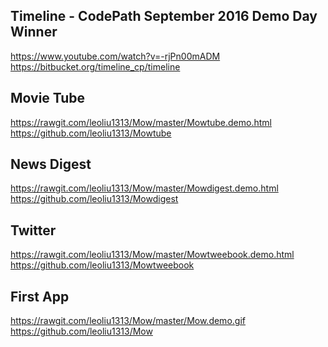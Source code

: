 
## Timeline - CodePath September 2016 Demo Day Winner

https://www.youtube.com/watch?v=-rjPn00mADM <br>
https://bitbucket.org/timeline_cp/timeline

## Movie Tube

https://rawgit.com/leoliu1313/Mow/master/Mowtube.demo.html <br>
https://github.com/leoliu1313/Mowtube

## News Digest

https://rawgit.com/leoliu1313/Mow/master/Mowdigest.demo.html <br>
https://github.com/leoliu1313/Mowdigest

## Twitter

https://rawgit.com/leoliu1313/Mow/master/Mowtweebook.demo.html <br>
https://github.com/leoliu1313/Mowtweebook

## First App

https://rawgit.com/leoliu1313/Mow/master/Mow.demo.gif <br>
https://github.com/leoliu1313/Mow

